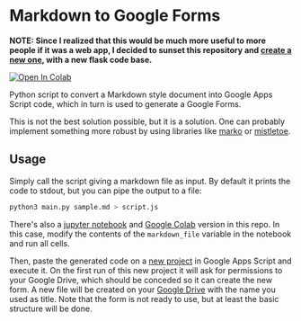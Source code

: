 # Markdown to Google Forms

**NOTE: Since I realized that this would be much more useful to more people if it was a web app, I decided to sunset this repository and [create a new one](https://github.com/george-gca/markdown_to_google_apps_script), with a new flask code base.**

<a target="_blank" href="https://colab.research.google.com/github/george-gca/markdown-to-google-forms/blob/main/Markdown_to_Google_Forms.ipynb">
  <img src="https://colab.research.google.com/assets/colab-badge.svg" alt="Open In Colab"/>
</a>

Python script to convert a Markdown style document into Google Apps Script code, which in turn is used to generate a Google Forms.

This is not the best solution possible, but it is a solution. One can probably implement something more robust by using libraries like [marko](https://github.com/frostming/marko) or [mistletoe](https://github.com/miyuchina/mistletoe).

## Usage

Simply call the script giving a markdown file as input. By default it prints the code to stdout, but you can pipe the output to a file:

```python
python3 main.py sample.md > script.js
```

There's also a [jupyter notebook](https://github.com/george-gca/markdown-to-google-forms/blob/main/Markdown_to_Google_Forms.ipynb) and [Google Colab](https://gist.github.com/george-gca/fbc4664dce3e97796d1fa212f769c6bb) version in this repo. In this case, modify the contents of the `markdown_file` variable in the notebook and run all cells.

Then, paste the generated code on a [new project](https://script.google.com/home/projects/create) in Google Apps Script and execute it. On the first run of this new project it will ask for permissions to your Google Drive, which should be conceded so it can create the new form. A new file will be created on your [Google Drive](https://drive.google.com/) with the name you used as title. Note that the form is not ready to use, but at least the basic structure will be done.
